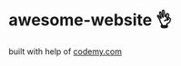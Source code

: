 # awesome-website :ok_hand:                                                                                                                                                                                                                                              
built with help of <a href="http://johnelder.com/">codemy.com</a>
